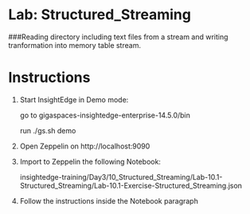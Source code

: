 # Lab: Structured_Streaming 

###Reading directory including text files from a stream and writing tranformation into  memory table stream. 

# Instructions

1. Start InsightEdge in Demo mode:

    go to gigaspaces-insightedge-enterprise-14.5.0/bin

    run ./gs.sh demo

2. Open Zeppelin on http://localhost:9090

3. Import to Zeppelin the following Notebook:

    insightedge-training/Day3/10_Structured_Streaming/Lab-10.1-Structured_Streaming/Lab-10.1-Exercise-Structured_Streaming.json

4. Follow the instructions inside the Notebook paragraph
